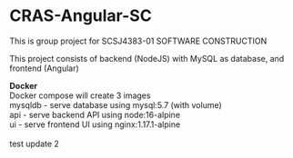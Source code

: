 # CRAS-Angular-SC

This is group project for SCSJ4383-01 SOFTWARE CONSTRUCTION

This project consists of backend (NodeJS) with MySQL as database, and frontend (Angular)

**Docker** <br>
Docker compose will create 3 images <br>
mysqldb - serve database using mysql:5.7 (with volume) <br>
api - serve backend API using node:16-alpine <br>
ui - serve frontend UI using nginx:1.17.1-alpine <br>
<br>
test update 2
